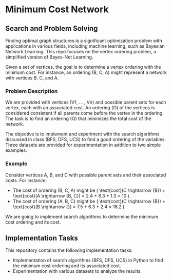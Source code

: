 # Minimum Cost Network

## Search and Problem Solving
Finding optimal graph structures is a significant optimization problem with applications in various fields, including machine learning, such as Bayesian Network Learning. This repo focuses on the vertex ordering problem, a simplified version of Bayes-Net Learning.

Given a set of vertices, the goal is to determine a vertex ordering with the minimum cost. For instance, an ordering (B, C, A) might represent a network with vertices B, C, and A.

### Problem Description
We are provided with vertices \(V1, ... , Vn\) and possible parent sets for each vertex, each with an associated cost. An ordering \(O\) of the vertices is considered consistent if all parents come before the vertex in the ordering. The task is to find an ordering \(O\) that minimizes the total cost of the network.

The objective is to implement and experiment with the search algorithms discussed in class (BFS, DFS, UCS) to find a good ordering of the variables. Three datasets are provided for experimentation in addition to two simple examples.

### Example
Consider vertices A, B, and C with possible parent sets and their associated costs. For instance:
- The cost of ordering (B, C, A) might be \( \text{cost}(C \rightarrow \{B\}) + \text{cost}(A \rightarrow \{B, C\}) = 2.4 + 6.3 + 1.3 = 10 \).
- The cost of ordering (A, B, C) might be \( \text{cost}(C \rightarrow \{B\}) + \text{cost}(B \rightarrow \{\}) = 7.5 + 6.3 + 2.4 = 16.2 \).

We are going to implement search algorithms to determine the minimum cost ordering and its cost.

## Implementation Tasks
This repository contains the following implementation tasks:

- Implementation of search algorithms (BFS, DFS, UCS) in Python to find the minimum cost ordering and its associated cost.
- Experimentation with various datasets to analyze the results.
